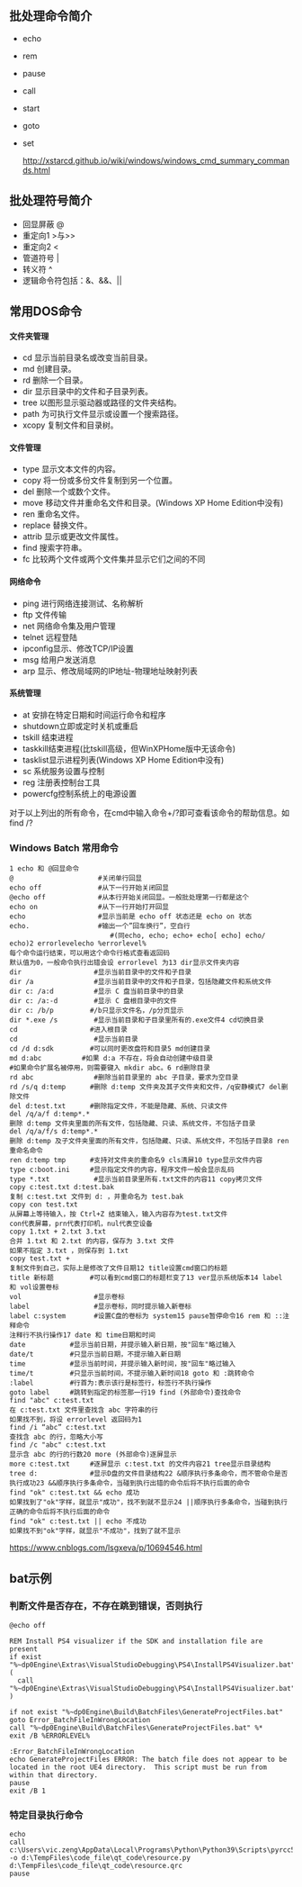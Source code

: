## 批处理命令简介

- echo

- rem

- pause

- call

- start

- goto

- set

  http://xstarcd.github.io/wiki/windows/windows_cmd_summary_commands.html

## **批处理符号简介**

- 回显屏蔽 @
- 重定向1 >与>>
- 重定向2 <
- 管道符号 |
- 转义符 ^
- 逻辑命令符包括：&、&&、||

## **常用DOS命令**

#### 文件夹管理

- cd 显示当前目录名或改变当前目录。
- md 创建目录。
- rd 删除一个目录。
- dir 显示目录中的文件和子目录列表。
- tree 以图形显示驱动器或路径的文件夹结构。
- path 为可执行文件显示或设置一个搜索路径。
- xcopy 复制文件和目录树。



#### **文件管理**

- type 显示文本文件的内容。
- copy 将一份或多份文件复制到另一个位置。
- del 删除一个或数个文件。
- move 移动文件并重命名文件和目录。(Windows XP Home Edition中没有)
- ren 重命名文件。
- replace 替换文件。
- attrib 显示或更改文件属性。
- find 搜索字符串。
- fc 比较两个文件或两个文件集并显示它们之间的不同



#### **网络命令**

- ping 进行网络连接测试、名称解析
- ftp 文件传输
- net 网络命令集及用户管理
- telnet 远程登陆
- ipconfig显示、修改TCP/IP设置
- msg 给用户发送消息
- arp 显示、修改局域网的IP地址-物理地址映射列表



#### **系统管理**

- at 安排在特定日期和时间运行命令和程序
- shutdown立即或定时关机或重启
- tskill 结束进程
- taskkill结束进程(比tskill高级，但WinXPHome版中无该命令)
- tasklist显示进程列表(Windows XP Home Edition中没有)
- sc 系统服务设置与控制
- reg 注册表控制台工具
- powercfg控制系统上的电源设置

对于以上列出的所有命令，在cmd中输入命令+/?即可查看该命令的帮助信息。如find /?



### **Windows Batch 常用命令**

```shell
1 echo 和 @回显命令
@                     #关闭单行回显
echo off              #从下一行开始关闭回显
@echo off             #从本行开始关闭回显。一般批处理第一行都是这个
echo on               #从下一行开始打开回显
echo                  #显示当前是 echo off 状态还是 echo on 状态
echo.                 #输出一个”回车换行”，空白行
                         #(同echo, echo; echo+ echo[ echo] echo/ echo)2 errorlevelecho %errorlevel%
每个命令运行结束，可以用这个命令行格式查看返回码
默认值为0，一般命令执行出错会设 errorlevel 为13 dir显示文件夹内容
dir                  #显示当前目录中的文件和子目录
dir /a               #显示当前目录中的文件和子目录，包括隐藏文件和系统文件
dir c: /a:d          #显示 C 盘当前目录中的目录
dir c: /a:-d         #显示 C 盘根目录中的文件
dir c: /b/p         #/b只显示文件名，/p分页显示
dir *.exe /s         #显示当前目录和子目录里所有的.exe文件4 cd切换目录
cd                  #进入根目录
cd                   #显示当前目录
cd /d d:sdk         #可以同时更改盘符和目录5 md创建目录
md d:abc          #如果 d:a 不存在，将会自动创建中级目录
#如果命令扩展名被停用，则需要键入 mkdir abc。6 rd删除目录
rd abc               #删除当前目录里的 abc 子目录，要求为空目录
rd /s/q d:temp      #删除 d:temp 文件夹及其子文件夹和文件，/q安静模式7 del删除文件
del d:test.txt      #删除指定文件，不能是隐藏、系统、只读文件
del /q/a/f d:temp*.*
删除 d:temp 文件夹里面的所有文件，包括隐藏、只读、系统文件，不包括子目录
del /q/a/f/s d:temp*.*
删除 d:temp 及子文件夹里面的所有文件，包括隐藏、只读、系统文件，不包括子目录8 ren重命名命令
ren d:temp tmp      #支持对文件夹的重命名9 cls清屏10 type显示文件内容
type c:boot.ini     #显示指定文件的内容，程序文件一般会显示乱码
type *.txt           #显示当前目录里所有.txt文件的内容11 copy拷贝文件
copy c:test.txt d:test.bak
复制 c:test.txt 文件到 d: ，并重命名为 test.bak
copy con test.txt
从屏幕上等待输入，按 Ctrl+Z 结束输入，输入内容存为test.txt文件
con代表屏幕，prn代表打印机，nul代表空设备
copy 1.txt + 2.txt 3.txt
合并 1.txt 和 2.txt 的内容，保存为 3.txt 文件
如果不指定 3.txt ，则保存到 1.txt
copy test.txt +
复制文件到自己，实际上是修改了文件日期12 title设置cmd窗口的标题
title 新标题         #可以看到cmd窗口的标题栏变了13 ver显示系统版本14 label 和 vol设置卷标
vol                  #显示卷标
label                #显示卷标，同时提示输入新卷标
label c:system       #设置C盘的卷标为 system15 pause暂停命令16 rem 和 ::注释命令
注释行不执行操作17 date 和 time日期和时间
date           #显示当前日期，并提示输入新日期，按"回车"略过输入
date/t         #只显示当前日期，不提示输入新日期
time           #显示当前时间，并提示输入新时间，按"回车"略过输入
time/t         #只显示当前时间，不提示输入新时间18 goto 和 :跳转命令
:label         #行首为:表示该行是标签行，标签行不执行操作
goto label     #跳转到指定的标签那一行19 find (外部命令)查找命令
find "abc" c:test.txt
在 c:test.txt 文件里查找含 abc 字符串的行
如果找不到，将设 errorlevel 返回码为1
find /i “abc” c:test.txt
查找含 abc 的行，忽略大小写
find /c "abc" c:test.txt
显示含 abc 的行的行数20 more (外部命令)逐屏显示
more c:test.txt     #逐屏显示 c:test.txt 的文件内容21 tree显示目录结构
tree d:             #显示D盘的文件目录结构22 &顺序执行多条命令，而不管命令是否执行成功23 &&顺序执行多条命令，当碰到执行出错的命令后将不执行后面的命令
find "ok" c:test.txt && echo 成功
如果找到了"ok"字样，就显示"成功"，找不到就不显示24 ||顺序执行多条命令，当碰到执行正确的命令后将不执行后面的命令
find "ok" c:test.txt || echo 不成功
如果找不到"ok"字样，就显示"不成功"，找到了就不显示
```

https://www.cnblogs.com/lsgxeva/p/10694546.html

## bat示例

### 判断文件是否存在，不存在跳到错误，否则执行

```shell
@echo off

REM Install PS4 visualizer if the SDK and installation file are present
if exist "%~dp0Engine\Extras\VisualStudioDebugging\PS4\InstallPS4Visualizer.bat" (
  call "%~dp0Engine\Extras\VisualStudioDebugging\PS4\InstallPS4Visualizer.bat"
)

if not exist "%~dp0Engine\Build\BatchFiles\GenerateProjectFiles.bat" goto Error_BatchFileInWrongLocation
call "%~dp0Engine\Build\BatchFiles\GenerateProjectFiles.bat" %*
exit /B %ERRORLEVEL%

:Error_BatchFileInWrongLocation
echo GenerateProjectFiles ERROR: The batch file does not appear to be located in the root UE4 directory.  This script must be run from within that directory.
pause
exit /B 1
```

### 特定目录执行命令

```shell
echo
call c:\Users\vic.zeng\AppData\Local\Programs\Python\Python39\Scripts\pyrcc5 -o d:\TempFiles\code_file\qt_code\resource.py d:\TempFiles\code_file\qt_code\resource.qrc
pause
```

